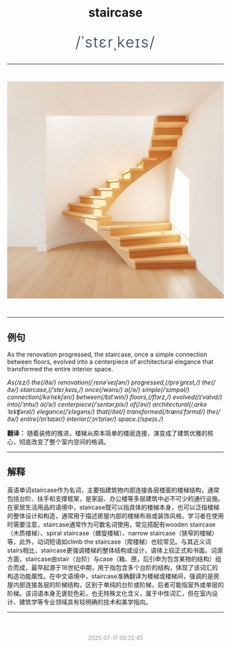 <div align="center">

# staircase

<div style="margin: 30px 0;">
<h1 style="font-size: 2.5em; font-weight: 300; letter-spacing: 2px; margin: 0; color: #2c3e50;">
/ˈstɛrˌkeɪs/
</h1>
</div>

</div>

---

<div align="center" style="margin: 40px 0;">

![staircase](images/staircase.png)

</div>

---

## 例句

As the renovation progressed, the staircase, once a simple connection between floors, evolved into a centerpiece of architectural elegance that transformed the entire interior space.

*As(/ɛz/) the(/ðə/) renovation(/ˌrɛnəˈveɪʃən/) progressed,(/prəˈgrɛst,/) the(/ðə/) staircase,(/ˈstɛrˌkeɪs,/) once(/wəns/) a(/ə/) simple(/ˈsɪmpəl/) connection(/kəˈnɛkʃən/) between(/bɪtˈwin/) floors,(/flɔrz,/) evolved(/ɪˈvɑlvd/) into(/ˈɪntu/) a(/ə/) centerpiece(/ˈsɛntərˌpis/) of(/əv/) architectural(/ˌɑrkəˈtɛkʧərəl/) elegance(/ˈɛləgəns/) that(/ðət/) transformed(/trænsˈfɔrmd/) the(/ðə/) entire(/ɪnˈtaɪər/) interior(/ˌɪnˈtɪriər/) space.(/speɪs./)*

**翻译：** 随着装修的推进，楼梯从原本简单的楼层连接，演变成了建筑优雅的核心，彻底改变了整个室内空间的格调。

---

## 解释

英语单词staircase作为名词，主要指建筑物内部连接各层楼面的楼梯结构，通常包括台阶、扶手和支撑框架，是家庭、办公楼等多层建筑中必不可少的通行设施。在家居生活用品的语境中，staircase既可以指具体的楼梯本身，也可以泛指楼梯的整体设计和构造，通常用于描述房屋内部的楼梯布局或装饰风格。学习者在使用时需要注意，staircase通常作为可数名词使用，常见搭配有wooden staircase（木质楼梯）、spiral staircase（螺旋楼梯）、narrow staircase（狭窄的楼梯）等，此外，动词短语如climb the staircase（爬楼梯）也较常见。与其近义词stairs相比，staircase更强调楼梯的整体结构或设计，语体上较正式和书面。词源方面，staircase由stair（台阶）与case（箱、匣，后引申为包含某物的结构）组合而成，最早起源于16世纪中期，用于指包含多个台阶的结构，体现了该词汇的构造功能属性。在中文语境中，staircase准确翻译为楼梯或楼梯间，强调的是房屋内部连接各层的阶梯结构，区别于单纯的台阶或阶梯，后者可能指室外或单层的阶梯。该词语本身无褒贬色彩，也无特殊文化含义，属于中性词汇，但在室内设计、建筑学等专业领域具有较明确的技术和美学指向。


---

<div align="center" style="margin-top: 50px;">
<small style="color: #999; font-size: 0.9em;">2025-07-17 06:22:40</small>
</div>
